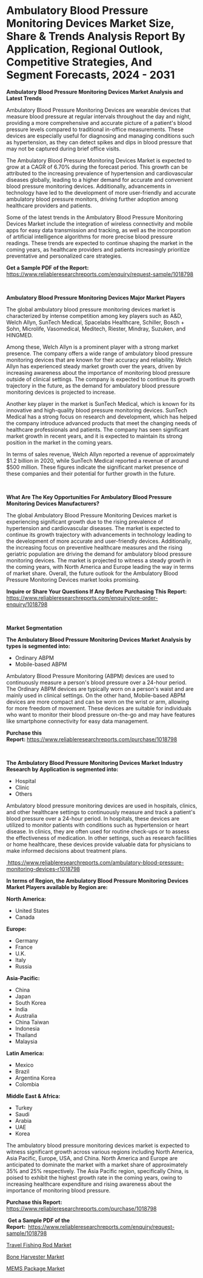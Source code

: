 <p><h1>Ambulatory Blood Pressure Monitoring Devices Market Size, Share & Trends Analysis Report By Application, Regional Outlook, Competitive Strategies, And Segment Forecasts, 2024 - 2031</h1></p><p><strong>Ambulatory Blood Pressure Monitoring Devices Market Analysis and Latest Trends</strong></p>
<p><p>Ambulatory Blood Pressure Monitoring Devices are wearable devices that measure blood pressure at regular intervals throughout the day and night, providing a more comprehensive and accurate picture of a patient's blood pressure levels compared to traditional in-office measurements. These devices are especially useful for diagnosing and managing conditions such as hypertension, as they can detect spikes and dips in blood pressure that may not be captured during brief office visits.</p><p>The Ambulatory Blood Pressure Monitoring Devices Market is expected to grow at a CAGR of 6.70% during the forecast period. This growth can be attributed to the increasing prevalence of hypertension and cardiovascular diseases globally, leading to a higher demand for accurate and convenient blood pressure monitoring devices. Additionally, advancements in technology have led to the development of more user-friendly and accurate ambulatory blood pressure monitors, driving further adoption among healthcare providers and patients.</p><p>Some of the latest trends in the Ambulatory Blood Pressure Monitoring Devices Market include the integration of wireless connectivity and mobile apps for easy data transmission and tracking, as well as the incorporation of artificial intelligence algorithms for more precise blood pressure readings. These trends are expected to continue shaping the market in the coming years, as healthcare providers and patients increasingly prioritize preventative and personalized care strategies.</p></p>
<p><strong>Get a Sample PDF of the Report:&nbsp;</strong> <a href="https://www.reliableresearchreports.com/enquiry/request-sample/1018798">https://www.reliableresearchreports.com/enquiry/request-sample/1018798</a></p>
<p>&nbsp;</p>
<p><strong>Ambulatory Blood Pressure Monitoring Devices Major Market Players</strong></p>
<p><p>The global ambulatory blood pressure monitoring devices market is characterized by intense competition among key players such as A&D, Welch Allyn, SunTech Medical, Spacelabs Healthcare, Schiller, Bosch + Sohn, Microlife, Vasomedical, Meditech, Riester, Mindray, Suzuken, and HINGMED.</p><p>Among these, Welch Allyn is a prominent player with a strong market presence. The company offers a wide range of ambulatory blood pressure monitoring devices that are known for their accuracy and reliability. Welch Allyn has experienced steady market growth over the years, driven by increasing awareness about the importance of monitoring blood pressure outside of clinical settings. The company is expected to continue its growth trajectory in the future, as the demand for ambulatory blood pressure monitoring devices is projected to increase.</p><p>Another key player in the market is SunTech Medical, which is known for its innovative and high-quality blood pressure monitoring devices. SunTech Medical has a strong focus on research and development, which has helped the company introduce advanced products that meet the changing needs of healthcare professionals and patients. The company has seen significant market growth in recent years, and it is expected to maintain its strong position in the market in the coming years.</p><p>In terms of sales revenue, Welch Allyn reported a revenue of approximately $1.2 billion in 2020, while SunTech Medical reported a revenue of around $500 million. These figures indicate the significant market presence of these companies and their potential for further growth in the future.</p></p>
<p>&nbsp;</p>
<p><strong>What Are The Key Opportunities For Ambulatory Blood Pressure Monitoring Devices Manufacturers?</strong></p>
<p><p>The global Ambulatory Blood Pressure Monitoring Devices market is experiencing significant growth due to the rising prevalence of hypertension and cardiovascular diseases. The market is expected to continue its growth trajectory with advancements in technology leading to the development of more accurate and user-friendly devices. Additionally, the increasing focus on preventive healthcare measures and the rising geriatric population are driving the demand for ambulatory blood pressure monitoring devices. The market is projected to witness a steady growth in the coming years, with North America and Europe leading the way in terms of market share. Overall, the future outlook for the Ambulatory Blood Pressure Monitoring Devices market looks promising.</p></p>
<p><strong>Inquire or Share Your Questions If Any Before Purchasing This Report:</strong> <a href="https://www.reliableresearchreports.com/enquiry/pre-order-enquiry/1018798">https://www.reliableresearchreports.com/enquiry/pre-order-enquiry/1018798</a></p>
<p>&nbsp;</p>
<p><strong>Market Segmentation</strong></p>
<p><strong>The Ambulatory Blood Pressure Monitoring Devices Market Analysis by types is segmented into:</strong></p>
<p><ul><li>Ordinary ABPM</li><li>Mobile-based ABPM</li></ul></p>
<p><p>Ambulatory Blood Pressure Monitoring (ABPM) devices are used to continuously measure a person's blood pressure over a 24-hour period. The Ordinary ABPM devices are typically worn on a person's waist and are mainly used in clinical settings. On the other hand, Mobile-based ABPM devices are more compact and can be worn on the wrist or arm, allowing for more freedom of movement. These devices are suitable for individuals who want to monitor their blood pressure on-the-go and may have features like smartphone connectivity for easy data management.</p></p>
<p><strong>Purchase this Report:&nbsp;</strong><a href="https://www.reliableresearchreports.com/purchase/1018798">https://www.reliableresearchreports.com/purchase/1018798</a></p>
<p>&nbsp;</p>
<p><strong>The Ambulatory Blood Pressure Monitoring Devices Market Industry Research by Application is segmented into:</strong></p>
<p><ul><li>Hospital</li><li>Clinic</li><li>Others</li></ul></p>
<p><p>Ambulatory blood pressure monitoring devices are used in hospitals, clinics, and other healthcare settings to continuously measure and track a patient's blood pressure over a 24-hour period. In hospitals, these devices are utilized to monitor patients with conditions such as hypertension or heart disease. In clinics, they are often used for routine check-ups or to assess the effectiveness of medication. In other settings, such as research facilities or home healthcare, these devices provide valuable data for physicians to make informed decisions about treatment plans.</p></p>
<p><a href="https://www.reliableresearchreports.com/ambulatory-blood-pressure-monitoring-devices-r1018798">&nbsp;https://www.reliableresearchreports.com/ambulatory-blood-pressure-monitoring-devices-r1018798</a></p>
<p><strong>In terms of Region, the Ambulatory Blood Pressure Monitoring Devices Market Players available by Region are:</strong></p>
<p>
    <p> <strong> North America: </strong>
        <ul>
            <li>United States</li>
            <li>Canada</li>
        </ul>
        </p> 
    <p> <strong> Europe: </strong>
        <ul>
            <li>Germany</li>
            <li>France</li>
            <li>U.K.</li>
            <li>Italy</li>
            <li>Russia</li>
        </ul>
        </p> 
    <p> <strong> Asia-Pacific: </strong>
        <ul>
            <li>China</li>
            <li>Japan</li>
            <li>South Korea</li>
            <li>India</li>
            <li>Australia</li>
            <li>China Taiwan</li>
            <li>Indonesia</li>
            <li>Thailand</li>
            <li>Malaysia</li>
        </ul>
        </p> 
    <p> <strong> Latin America: </strong>
        <ul>
            <li>Mexico</li>
            <li>Brazil</li>
            <li>Argentina Korea</li>
            <li>Colombia</li>
        </ul>
        </p> 
    <p> <strong> Middle East & Africa: </strong>
        <ul>
            <li>Turkey</li>
            <li>Saudi</li>
            <li>Arabia</li>
            <li>UAE</li>
            <li>Korea</li>
        </ul>
    </p>
    </p>
<p><p>The ambulatory blood pressure monitoring devices market is expected to witness significant growth across various regions including North America, Asia Pacific, Europe, USA, and China. North America and Europe are anticipated to dominate the market with a market share of approximately 35% and 25% respectively. The Asia Pacific region, specifically China, is poised to exhibit the highest growth rate in the coming years, owing to increasing healthcare expenditure and rising awareness about the importance of monitoring blood pressure.</p></p>
<p><strong>Purchase this Report: </strong><a href="https://www.reliableresearchreports.com/purchase/1018798">https://www.reliableresearchreports.com/purchase/1018798</a></p>
<p>&nbsp;<strong>Get a Sample PDF of the Report:&nbsp;&nbsp;</strong><a href="https://www.reliableresearchreports.com/enquiry/request-sample/1018798">https://www.reliableresearchreports.com/enquiry/request-sample/1018798</a></p>
<p><strong></strong></p>
<p><p><a href="https://www.linkedin.com/pulse/travel-fishing-rod-market-exploring-share-trends-future-ardkf?trackingId=NuTRsGQJT%2BwuQq7AFBixIg%3D%3D">Travel Fishing Rod Market</a></p><p><a href="https://github.com/mabutironaldo/Market-Research-Report-List-4/blob/main/bone-harvester-market.md">Bone Harvester Market</a></p><p><a href="https://www.linkedin.com/pulse/mems-package-market-exploring-share-trends-future-growth-gpjme?trackingId=OJaxmzAZw3MIbjxkdY2ZVg%3D%3D">MEMS Package Market</a></p></p>